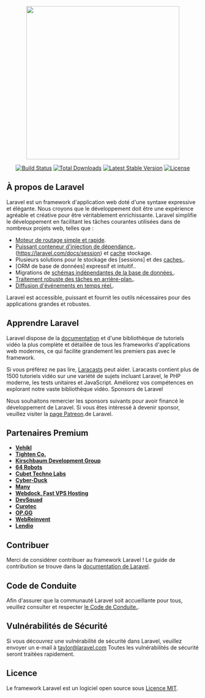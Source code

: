 <p align="center"><a href="https://laravel.com" target="_blank"><img src="https://raw.githubusercontent.com/laravel/art/master/logo-lockup/5%20SVG/2%20CMYK/1%20Full%20Color/laravel-logolockup-cmyk-red.svg" width="400"></a></p>

<p align="center">
<a href="https://travis-ci.org/laravel/framework"><img src="https://travis-ci.org/laravel/framework.svg" alt="Build Status"></a>
<a href="https://packagist.org/packages/laravel/framework"><img src="https://img.shields.io/packagist/dt/laravel/framework" alt="Total Downloads"></a>
<a href="https://packagist.org/packages/laravel/framework"><img src="https://img.shields.io/packagist/v/laravel/framework" alt="Latest Stable Version"></a>
<a href="https://packagist.org/packages/laravel/framework"><img src="https://img.shields.io/packagist/l/laravel/framework" alt="License"></a>
</p>

## À propos de Laravel

Laravel est un framework d'application web doté d'une syntaxe expressive et élégante. Nous croyons que le développement doit être une expérience agréable et créative pour être véritablement enrichissante. Laravel simplifie le développement en facilitant les tâches courantes utilisées dans de nombreux projets web, telles que :

- [Moteur de routage simple et rapide](https://laravel.com/docs/routing).
- [Puissant conteneur d'injection de dépendance.](https://laravel.com/docs/container).(https://laravel.com/docs/session) et [cache](https://laravel.com/docs/cache) stockage.
- Plusieurs solutions pour le stockage des [sessions] et des [caches.](https://laravel.com/docs/eloquent).
- [ORM de base de données] expressif et intuitif.[](https://laravel.com/docs/migrations).
- Migrations de [schémas indépendantes de la base de données.](https://laravel.com/docs/queues).
- [Traitement robuste des tâches en arrière-plan.](https://laravel.com/docs/broadcasting).
- [Diffusion d'événements en temps réel.](https://laravel.com/docs/broadcasting).

Laravel est accessible, puissant et fournit les outils nécessaires pour des applications grandes et robustes.

## Apprendre Laravel

Laravel dispose de la [documentation](https://laravel.com/docs) et d'une bibliothèque de tutoriels vidéo la plus complète et détaillée de tous les frameworks d'applications web modernes, ce qui facilite grandement les premiers pas avec le framework.

Si vous préférez ne pas lire, [Laracasts](https://laracasts.com) peut aider. Laracasts contient plus de 1500 tutoriels vidéo sur une variété de sujets incluant Laravel, le PHP moderne, les tests unitaires et JavaScript. Améliorez vos compétences en explorant notre vaste bibliothèque vidéo.
Sponsors de Laravel

Nous souhaitons remercier les sponsors suivants pour avoir financé le développement de Laravel. Si vous êtes intéressé à devenir sponsor, veuillez visiter la [page Patreon](https://patreon.com/taylorotwell).de Laravel.

## Partenaires Premium

- **[Vehikl](https://vehikl.com/)**
- **[Tighten Co.](https://tighten.co)**
- **[Kirschbaum Development Group](https://kirschbaumdevelopment.com)**
- **[64 Robots](https://64robots.com)**
- **[Cubet Techno Labs](https://cubettech.com)**
- **[Cyber-Duck](https://cyber-duck.co.uk)**
- **[Many](https://www.many.co.uk)**
- **[Webdock, Fast VPS Hosting](https://www.webdock.io/en)**
- **[DevSquad](https://devsquad.com)**
- **[Curotec](https://www.curotec.com/services/technologies/laravel/)**
- **[OP.GG](https://op.gg)**
- **[WebReinvent](https://webreinvent.com/?utm_source=laravel&utm_medium=github&utm_campaign=patreon-sponsors)**
- **[Lendio](https://lendio.com)**

##  Contribuer

Merci de considérer contribuer au framework Laravel ! Le guide de contribution se trouve dans la [documentation de Laravel](https://laravel.com/docs/contributions).

## Code de Conduite

Afin d'assurer que la communauté Laravel soit accueillante pour tous, veuillez consulter et respecter [le Code de Conduite.](https://laravel.com/docs/contributions#code-of-conduct).

## Vulnérabilités de Sécurité

Si vous découvrez une vulnérabilité de sécurité dans Laravel, veuillez envoyer un e-mail à [taylor@laravel.com](mailto:taylor@laravel.com) Toutes les vulnérabilités de sécurité seront traitées rapidement.

## Licence

Le framework Laravel est un logiciel open source sous [Licence MIT](https://opensource.org/licenses/MIT).
